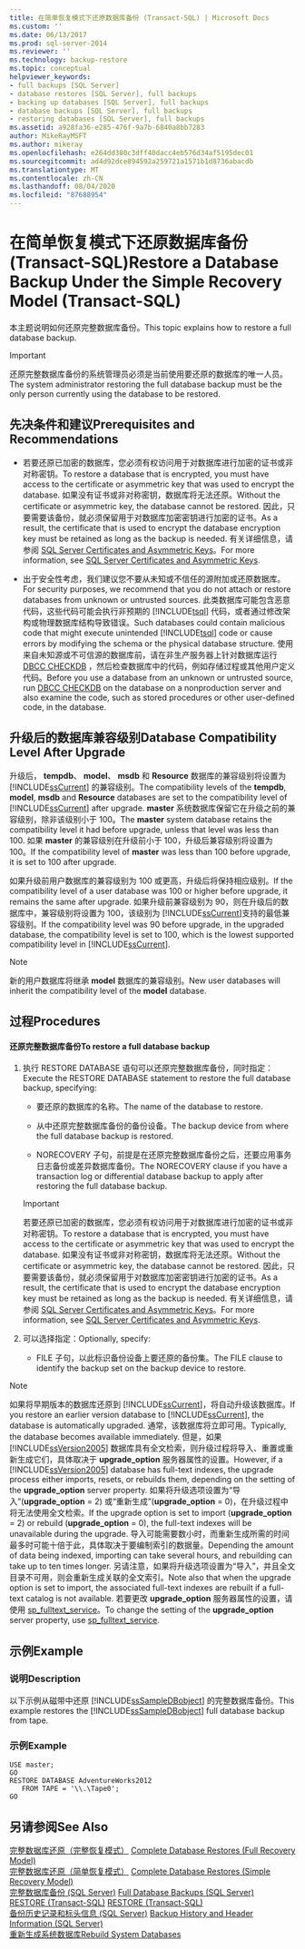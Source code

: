```yaml
---
title: 在简单恢复模式下还原数据库备份 (Transact-SQL) | Microsoft Docs
ms.custom: ''
ms.date: 06/13/2017
ms.prod: sql-server-2014
ms.reviewer: ''
ms.technology: backup-restore
ms.topic: conceptual
helpviewer_keywords:
- full backups [SQL Server]
- database restores [SQL Server], full backups
- backing up databases [SQL Server], full backups
- database backups [SQL Server], full backups
- restoring databases [SQL Server], full backups
ms.assetid: a928fa36-e285-476f-9a7b-6840a8bb7283
author: MikeRayMSFT
ms.author: mikeray
ms.openlocfilehash: e264dd380c3dff40dacc4eb576d34af5195dec01
ms.sourcegitcommit: ad4d92dce894592a259721a1571b1d8736abacdb
ms.translationtype: MT
ms.contentlocale: zh-CN
ms.lasthandoff: 08/04/2020
ms.locfileid: "87688954"
---
```

# <a name="restore-a-database-backup-under-the-simple-recovery-model-transact-sql"></a><span data-ttu-id="27ea7-102">在简单恢复模式下还原数据库备份 (Transact-SQL)</span><span class="sxs-lookup"><span data-stu-id="27ea7-102">Restore a Database Backup Under the Simple Recovery Model (Transact-SQL)</span></span>
  <span data-ttu-id="27ea7-103">本主题说明如何还原完整数据库备份。</span><span class="sxs-lookup"><span data-stu-id="27ea7-103">This topic explains how to restore a full database backup.</span></span>  
  
> [!IMPORTANT]  
>  <span data-ttu-id="27ea7-104">还原完整数据库备份的系统管理员必须是当前使用要还原的数据库的唯一人员。</span><span class="sxs-lookup"><span data-stu-id="27ea7-104">The system administrator restoring the full database backup must be the only person currently using the database to be restored.</span></span>  
  
## <a name="prerequisites-and-recommendations"></a><span data-ttu-id="27ea7-105">先决条件和建议</span><span class="sxs-lookup"><span data-stu-id="27ea7-105">Prerequisites and Recommendations</span></span>  
  
-   <span data-ttu-id="27ea7-106">若要还原已加密的数据库，您必须有权访问用于对数据库进行加密的证书或非对称密钥。</span><span class="sxs-lookup"><span data-stu-id="27ea7-106">To restore a database that is encrypted, you must have access to the certificate or asymmetric key that was used to encrypt the database.</span></span> <span data-ttu-id="27ea7-107">如果没有证书或非对称密钥，数据库将无法还原。</span><span class="sxs-lookup"><span data-stu-id="27ea7-107">Without the certificate or asymmetric key, the database cannot be restored.</span></span> <span data-ttu-id="27ea7-108">因此，只要需要该备份，就必须保留用于对数据库加密密钥进行加密的证书。</span><span class="sxs-lookup"><span data-stu-id="27ea7-108">As a result, the certificate that is used to encrypt the database encryption key must be retained as long as the backup is needed.</span></span> <span data-ttu-id="27ea7-109">有关详细信息，请参阅 [SQL Server Certificates and Asymmetric Keys](../security/sql-server-certificates-and-asymmetric-keys.md)。</span><span class="sxs-lookup"><span data-stu-id="27ea7-109">For more information, see [SQL Server Certificates and Asymmetric Keys](../security/sql-server-certificates-and-asymmetric-keys.md).</span></span>  
  
-   <span data-ttu-id="27ea7-110">出于安全性考虑，我们建议您不要从未知或不信任的源附加或还原数据库。</span><span class="sxs-lookup"><span data-stu-id="27ea7-110">For security purposes, we recommend that you do not attach or restore databases from unknown or untrusted sources.</span></span> <span data-ttu-id="27ea7-111">此类数据库可能包含恶意代码，这些代码可能会执行非预期的 [!INCLUDE[tsql](../../includes/tsql-md.md)] 代码，或者通过修改架构或物理数据库结构导致错误。</span><span class="sxs-lookup"><span data-stu-id="27ea7-111">Such databases could contain malicious code that might execute unintended [!INCLUDE[tsql](../../includes/tsql-md.md)] code or cause errors by modifying the schema or the physical database structure.</span></span> <span data-ttu-id="27ea7-112">使用来自未知源或不可信源的数据库前，请在非生产服务器上针对数据库运行 [DBCC CHECKDB](/sql/t-sql/database-console-commands/dbcc-checkdb-transact-sql) ，然后检查数据库中的代码，例如存储过程或其他用户定义代码。</span><span class="sxs-lookup"><span data-stu-id="27ea7-112">Before you use a database from an unknown or untrusted source, run [DBCC CHECKDB](/sql/t-sql/database-console-commands/dbcc-checkdb-transact-sql) on the database on a nonproduction server and also examine the code, such as stored procedures or other user-defined code, in the database.</span></span>  
  
## <a name="database-compatibility-level-after-upgrade"></a><span data-ttu-id="27ea7-113">升级后的数据库兼容级别</span><span class="sxs-lookup"><span data-stu-id="27ea7-113">Database Compatibility Level After Upgrade</span></span>  
 <span data-ttu-id="27ea7-114">升级后， **tempdb**、 **model**、 **msdb** 和 **Resource** 数据库的兼容级别将设置为 [!INCLUDE[ssCurrent](../../includes/sscurrent-md.md)] 的兼容级别。</span><span class="sxs-lookup"><span data-stu-id="27ea7-114">The compatibility levels of the **tempdb**, **model**, **msdb** and **Resource** databases are set to the compatibility level of [!INCLUDE[ssCurrent](../../includes/sscurrent-md.md)] after upgrade.</span></span> <span data-ttu-id="27ea7-115">**master** 系统数据库保留它在升级之前的兼容级别，除非该级别小于 100。</span><span class="sxs-lookup"><span data-stu-id="27ea7-115">The **master** system database retains the compatibility level it had before upgrade, unless that level was less than 100.</span></span> <span data-ttu-id="27ea7-116">如果 **master** 的兼容级别在升级前小于 100，升级后兼容级别将设置为 100。</span><span class="sxs-lookup"><span data-stu-id="27ea7-116">If the compatibility level of **master** was less than 100 before upgrade, it is set to 100 after upgrade.</span></span>  
  
 <span data-ttu-id="27ea7-117">如果升级前用户数据库的兼容级别为 100 或更高，升级后将保持相应级别。</span><span class="sxs-lookup"><span data-stu-id="27ea7-117">If the compatibility level of a user database was 100 or higher before upgrade, it remains the same after upgrade.</span></span> <span data-ttu-id="27ea7-118">如果升级前兼容级别为 90，则在升级后的数据库中，兼容级别将设置为 100，该级别为 [!INCLUDE[ssCurrent](../../includes/sscurrent-md.md)]支持的最低兼容级别。</span><span class="sxs-lookup"><span data-stu-id="27ea7-118">If the compatibility level was 90 before upgrade, in the upgraded database, the compatibility level is set to 100, which is the lowest supported compatibility level in [!INCLUDE[ssCurrent](../../includes/sscurrent-md.md)].</span></span>  
  
> [!NOTE]  
>  <span data-ttu-id="27ea7-119">新的用户数据库将继承 **model** 数据库的兼容级别。</span><span class="sxs-lookup"><span data-stu-id="27ea7-119">New user databases will inherit the compatibility level of the **model** database.</span></span>  
  
## <a name="procedures"></a><span data-ttu-id="27ea7-120">过程</span><span class="sxs-lookup"><span data-stu-id="27ea7-120">Procedures</span></span>  
  
#### <a name="to-restore-a-full-database-backup"></a><span data-ttu-id="27ea7-121">还原完整数据库备份</span><span class="sxs-lookup"><span data-stu-id="27ea7-121">To restore a full database backup</span></span>  
  
1.  <span data-ttu-id="27ea7-122">执行 RESTORE DATABASE 语句可以还原完整数据库备份，同时指定：</span><span class="sxs-lookup"><span data-stu-id="27ea7-122">Execute the RESTORE DATABASE statement to restore the full database backup, specifying:</span></span>  
  
    -   <span data-ttu-id="27ea7-123">要还原的数据库的名称。</span><span class="sxs-lookup"><span data-stu-id="27ea7-123">The name of the database to restore.</span></span>  
  
    -   <span data-ttu-id="27ea7-124">从中还原完整数据库备份的备份设备。</span><span class="sxs-lookup"><span data-stu-id="27ea7-124">The backup device from where the full database backup is restored.</span></span>  
  
    -   <span data-ttu-id="27ea7-125">NORECOVERY 子句，前提是在还原完整数据库备份之后，还要应用事务日志备份或差异数据库备份。</span><span class="sxs-lookup"><span data-stu-id="27ea7-125">The NORECOVERY clause if you have a transaction log or differential database backup to apply after restoring the full database backup.</span></span>  
  
    > [!IMPORTANT]  
    >  <span data-ttu-id="27ea7-126">若要还原已加密的数据库，您必须有权访问用于对数据库进行加密的证书或非对称密钥。</span><span class="sxs-lookup"><span data-stu-id="27ea7-126">To restore a database that is encrypted, you must have access to the certificate or asymmetric key that was used to encrypt the database.</span></span> <span data-ttu-id="27ea7-127">如果没有证书或非对称密钥，数据库将无法还原。</span><span class="sxs-lookup"><span data-stu-id="27ea7-127">Without the certificate or asymmetric key, the database cannot be restored.</span></span> <span data-ttu-id="27ea7-128">因此，只要需要该备份，就必须保留用于对数据库加密密钥进行加密的证书。</span><span class="sxs-lookup"><span data-stu-id="27ea7-128">As a result, the certificate that is used to encrypt the database encryption key must be retained as long as the backup is needed.</span></span> <span data-ttu-id="27ea7-129">有关详细信息，请参阅 [SQL Server Certificates and Asymmetric Keys](../security/sql-server-certificates-and-asymmetric-keys.md)。</span><span class="sxs-lookup"><span data-stu-id="27ea7-129">For more information, see [SQL Server Certificates and Asymmetric Keys](../security/sql-server-certificates-and-asymmetric-keys.md).</span></span>  
  
2.  <span data-ttu-id="27ea7-130">可以选择指定：</span><span class="sxs-lookup"><span data-stu-id="27ea7-130">Optionally, specify:</span></span>  
  
    -   <span data-ttu-id="27ea7-131">FILE 子句，以此标识备份设备上要还原的备份集。</span><span class="sxs-lookup"><span data-stu-id="27ea7-131">The FILE clause to identify the backup set on the backup device to restore.</span></span>  
  
> [!NOTE]  
>  <span data-ttu-id="27ea7-132">如果将早期版本的数据库还原到 [!INCLUDE[ssCurrent](../../includes/sscurrent-md.md)]，将自动升级该数据库。</span><span class="sxs-lookup"><span data-stu-id="27ea7-132">If you restore an earlier version database to [!INCLUDE[ssCurrent](../../includes/sscurrent-md.md)], the database is automatically upgraded.</span></span> <span data-ttu-id="27ea7-133">通常，该数据库将立即可用。</span><span class="sxs-lookup"><span data-stu-id="27ea7-133">Typically, the database becomes available immediately.</span></span> <span data-ttu-id="27ea7-134">但是，如果 [!INCLUDE[ssVersion2005](../../includes/ssversion2005-md.md)] 数据库具有全文检索，则升级过程将导入、重置或重新生成它们，具体取决于  **upgrade_option** 服务器属性的设置。</span><span class="sxs-lookup"><span data-stu-id="27ea7-134">However, if a [!INCLUDE[ssVersion2005](../../includes/ssversion2005-md.md)] database has full-text indexes, the upgrade process either imports, resets, or rebuilds them, depending on the setting of the  **upgrade_option** server property.</span></span> <span data-ttu-id="27ea7-135">如果将升级选项设置为“导入”(**upgrade_option** = 2) 或“重新生成”(**upgrade_option** = 0)，在升级过程中将无法使用全文检索。</span><span class="sxs-lookup"><span data-stu-id="27ea7-135">If the upgrade option is set to import (**upgrade_option** = 2) or rebuild (**upgrade_option** = 0), the full-text indexes will be unavailable during the upgrade.</span></span> <span data-ttu-id="27ea7-136">导入可能需要数小时，而重新生成所需的时间最多时可能十倍于此，具体取决于要编制索引的数据量。</span><span class="sxs-lookup"><span data-stu-id="27ea7-136">Depending the amount of data being indexed, importing can take several hours, and rebuilding can take up to ten times longer.</span></span> <span data-ttu-id="27ea7-137">另请注意，如果将升级选项设置为“导入”，并且全文目录不可用，则会重新生成关联的全文索引。</span><span class="sxs-lookup"><span data-stu-id="27ea7-137">Note also that when the upgrade option is set to import, the associated full-text indexes are rebuilt if a full-text catalog is not available.</span></span> <span data-ttu-id="27ea7-138">若要更改 **upgrade_option** 服务器属性的设置，请使用 [sp_fulltext_service](/sql/relational-databases/system-stored-procedures/sp-fulltext-service-transact-sql)。</span><span class="sxs-lookup"><span data-stu-id="27ea7-138">To change the setting of the **upgrade_option** server property, use [sp_fulltext_service](/sql/relational-databases/system-stored-procedures/sp-fulltext-service-transact-sql).</span></span>  
  
## <a name="example"></a><span data-ttu-id="27ea7-139">示例</span><span class="sxs-lookup"><span data-stu-id="27ea7-139">Example</span></span>  
  
### <a name="description"></a><span data-ttu-id="27ea7-140">说明</span><span class="sxs-lookup"><span data-stu-id="27ea7-140">Description</span></span>  
 <span data-ttu-id="27ea7-141">以下示例从磁带中还原 [!INCLUDE[ssSampleDBobject](../../includes/sssampledbobject-md.md)] 的完整数据库备份。</span><span class="sxs-lookup"><span data-stu-id="27ea7-141">This example restores the [!INCLUDE[ssSampleDBobject](../../includes/sssampledbobject-md.md)] full database backup from tape.</span></span>  
  
### <a name="example"></a><span data-ttu-id="27ea7-142">示例</span><span class="sxs-lookup"><span data-stu-id="27ea7-142">Example</span></span>  
  
```  
USE master;  
GO  
RESTORE DATABASE AdventureWorks2012  
   FROM TAPE = '\\.\Tape0';  
GO  
```  
  
## <a name="see-also"></a><span data-ttu-id="27ea7-143">另请参阅</span><span class="sxs-lookup"><span data-stu-id="27ea7-143">See Also</span></span>  
 <span data-ttu-id="27ea7-144">[完整数据库还原（完整恢复模式）](complete-database-restores-full-recovery-model.md) </span><span class="sxs-lookup"><span data-stu-id="27ea7-144">[Complete Database Restores &#40;Full Recovery Model&#41;](complete-database-restores-full-recovery-model.md) </span></span>  
 <span data-ttu-id="27ea7-145">[完整数据库还原（简单恢复模式）](complete-database-restores-simple-recovery-model.md) </span><span class="sxs-lookup"><span data-stu-id="27ea7-145">[Complete Database Restores &#40;Simple Recovery Model&#41;](complete-database-restores-simple-recovery-model.md) </span></span>  
 <span data-ttu-id="27ea7-146">[完整数据库备份 (SQL Server)](full-database-backups-sql-server.md) </span><span class="sxs-lookup"><span data-stu-id="27ea7-146">[Full Database Backups &#40;SQL Server&#41;](full-database-backups-sql-server.md) </span></span>  
 <span data-ttu-id="27ea7-147">[RESTORE &#40;Transact-SQL&#41;](/sql/t-sql/statements/restore-statements-transact-sql) </span><span class="sxs-lookup"><span data-stu-id="27ea7-147">[RESTORE &#40;Transact-SQL&#41;](/sql/t-sql/statements/restore-statements-transact-sql) </span></span>  
 <span data-ttu-id="27ea7-148">[备份历史记录和标头信息 (SQL Server)](backup-history-and-header-information-sql-server.md) </span><span class="sxs-lookup"><span data-stu-id="27ea7-148">[Backup History and Header Information &#40;SQL Server&#41;](backup-history-and-header-information-sql-server.md) </span></span>  
 [<span data-ttu-id="27ea7-149">重新生成系统数据库</span><span class="sxs-lookup"><span data-stu-id="27ea7-149">Rebuild System Databases</span></span>](../databases/system-databases.md)  
  
  

